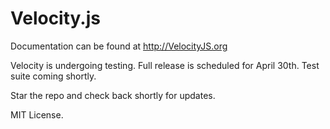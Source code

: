 Velocity.js
========

Documentation can be found at http://VelocityJS.org

Velocity is undergoing testing. Full release is scheduled for April 30th. Test suite coming shortly.

Star the repo and check back shortly for updates.

MIT License.


